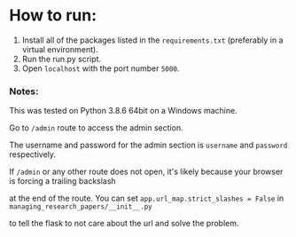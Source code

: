 # How to run:
1. Install all of the packages listed in the `requirements.txt` (preferably in a virtual environment).
2. Run the run.py script.
3. Open `localhost` with the port number `5000`.


### Notes:
This was tested on Python 3.8.6 64bit on a Windows machine.

Go to `/admin` route to access the admin section.

The username and password for the admin section is `username` and `password` respectively.

If `/admin` or any other route does not open, it's likely because your browser is forcing a trailing backslash

at the end of the route. You can set `app.url_map.strict_slashes = False` in  `managing_research_papers/__init__.py`

to tell the flask to not care about the url and solve the problem.
